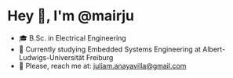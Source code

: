 # Hey 👋, I'm @mairju

- 🎓 B.Sc. in Electrical Engineering
- 🧮 Currently studying Embedded Systems Engineering at Albert-Ludwigs-Universität Freiburg
- 📩 Please, reach me at: [juliam.anayavilla@gmail.com](juliam.anayavilla@gmail.com)
